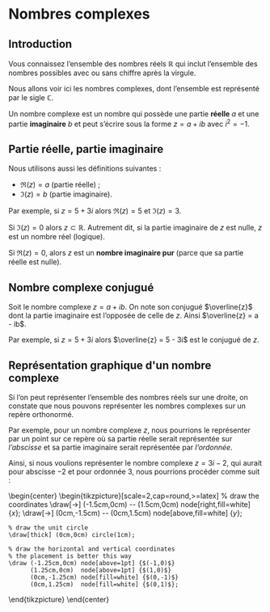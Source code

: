 # Nombres complexes

## Introduction

Vous connaissez l’ensemble des nombres réels 
$\mathbb R$ qui inclut l’ensemble des nombres possibles avec ou sans chiffre après la virgule.

Nous allons voir ici les nombres complexes, dont l’ensemble est représenté par le sigle $\mathbb C$.

Un nombre complexe est un nombre qui possède une partie **réelle** $a$ et une partie **imaginaire** $b$ et peut s’écrire sous la forme $z = a + ib$ avec $i^2 = -1$.

## Partie réelle, partie imaginaire

Nous utilisons aussi les définitions suivantes :

- $\Re(z) = a$ (partie réelle) ;
- $\Im(z) = b$ (partie imaginaire).

Par exemple, si $z = 5 + 3i$ alors $\Re(z) = 5$ et $\Im(z) = 3$.

Si $\Im(z) = 0$ alors $z \subset \mathbb R$. Autrement dit, si la partie imaginaire de $z$ est nulle, $z$ est un nombre réel (logique).

Si $\Re(z) = 0$, alors $z$ est un **nombre imaginaire pur** (parce que sa partie réelle est nulle).

## Nombre complexe conjugué

Soit le nombre complexe $z = a + ib$. On note
son conjugué $\overline{z}$ dont la partie imaginaire est l’opposée de celle de $z$. Ainsi $\overline{z} = a - ib$.

Par exemple, si $z = 5 + 3i$ alors $\overline{z} = 5 - 3i$ est le conjugué de $z$.

## Représentation graphique d'un nombre complexe

Si l’on peut représenter l’ensemble des nombres réels sur une droite, on constate que nous pouvons représenter les nombres complexes sur un repère orthonormé.

Par exemple, pour un nombre complexe $z$, nous pourrions le représenter par un point sur ce repère où sa partie réelle serait représentée sur *l’abscisse* et sa partie imaginaire serait représentée par *l’ordonnée*.

Ainsi, si nous voulions représenter le nombre complexe $z = 3i - 2$, qui aurait pour abscisse $-2$ et
pour ordonnée $3$, nous pourrions procéder comme suit :


\begin{center}
\begin{tikzpicture}[scale=2,cap=round,>=latex]
	% draw the coordinates
	\draw[->] (-1.5cm,0cm) -- (1.5cm,0cm) node[right,fill=white] {$x$};
	\draw[->] (0cm,-1.5cm) -- (0cm,1.5cm) node[above,fill=white] {$y$};

	% draw the unit circle
	\draw[thick] (0cm,0cm) circle(1cm);

	% draw the horizontal and vertical coordinates
	% the placement is better this way
	\draw (-1.25cm,0cm) node[above=1pt] {$(-1,0)$}
		  (1.25cm,0cm)  node[above=1pt] {$(1,0)$}
		  (0cm,-1.25cm) node[fill=white] {$(0,-1)$}
		  (0cm,1.25cm)  node[fill=white] {$(0,1)$};
\end{tikzpicture}
\end{center}